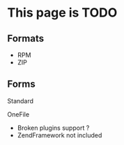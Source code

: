 This page is TODO
=================

Formats
-------

-   RPM
-   ZIP

Forms
-----

Standard

OneFile

-   Broken plugins support ?
-   ZendFramework not included

